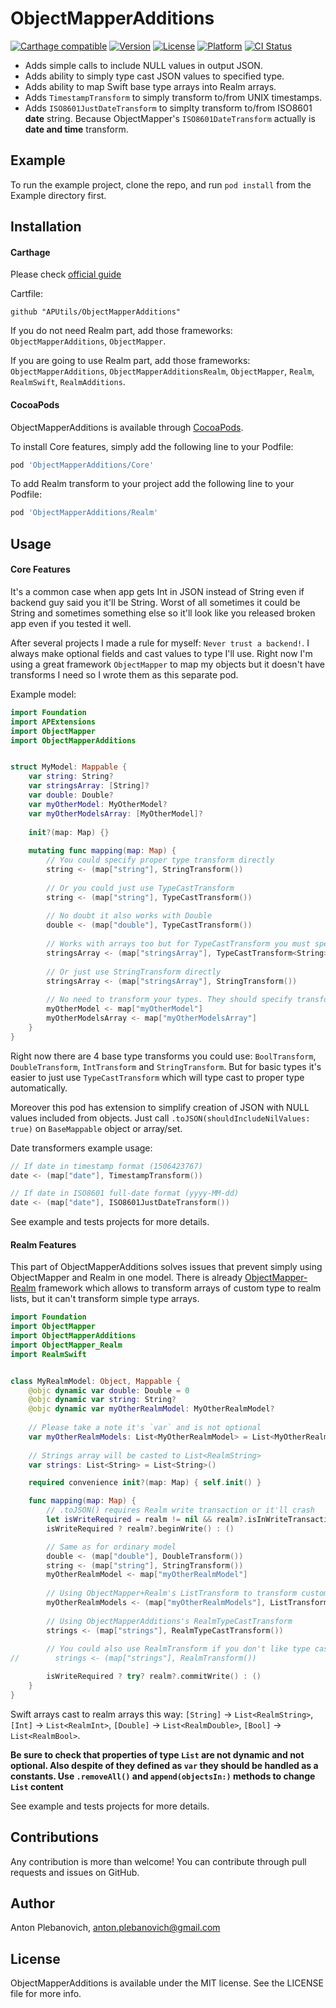 # ObjectMapperAdditions

[![Carthage compatible](https://img.shields.io/badge/Carthage-compatible-4BC51D.svg?style=flat)](https://github.com/Carthage/Carthage)
[![Version](https://img.shields.io/cocoapods/v/ObjectMapperAdditions.svg?style=flat)](http://cocoapods.org/pods/ObjectMapperAdditions)
[![License](https://img.shields.io/cocoapods/l/ObjectMapperAdditions.svg?style=flat)](http://cocoapods.org/pods/ObjectMapperAdditions)
[![Platform](https://img.shields.io/cocoapods/p/ObjectMapperAdditions.svg?style=flat)](http://cocoapods.org/pods/ObjectMapperAdditions)
[![CI Status](http://img.shields.io/travis/APUtils/ObjectMapperAdditions.svg?style=flat)](https://travis-ci.org/APUtils/ObjectMapperAdditions)

- Adds simple calls to include NULL values in output JSON.
- Adds ability to simply type cast JSON values to specified type.
- Adds ability to map Swift base type arrays into Realm arrays.
- Adds `TimestampTransform` to simply transform to/from UNIX timestamps.
- Adds `ISO8601JustDateTransform` to simplty transform to/from ISO8601 **date** string. Because ObjectMapper's `ISO8601DateTransform` actually is **date and time** transform.

## Example

To run the example project, clone the repo, and run `pod install` from the Example directory first.

## Installation

#### Carthage

Please check [official guide](https://github.com/Carthage/Carthage#if-youre-building-for-ios-tvos-or-watchos)

Cartfile:

```
github "APUtils/ObjectMapperAdditions"
```

If you do not need Realm part, add those frameworks: `ObjectMapperAdditions`, `ObjectMapper`.

If you are going to use Realm part, add those frameworks: `ObjectMapperAdditions`, `ObjectMapperAdditionsRealm`, `ObjectMapper`, `Realm`, `RealmSwift`, `RealmAdditions`.

#### CocoaPods

ObjectMapperAdditions is available through [CocoaPods](http://cocoapods.org). 

To install Core features, simply add the following line to your Podfile:

```ruby
pod 'ObjectMapperAdditions/Core'
```

To add Realm transform to your project add the following line to your Podfile:

```ruby
pod 'ObjectMapperAdditions/Realm'
```

## Usage

#### Core Features

It's a common case when app gets Int in JSON instead of String even if backend guy said you it'll be String. Worst of all sometimes it could be String and sometimes something else so it'll look like you released broken app even if you tested it well.

After several projects I made a rule for myself: `Never trust a backend!`. I always make optional fields and cast values to type I'll use. Right now I'm using a great framework `ObjectMapper` to map my objects but it doesn't have transforms I need so I wrote them as this separate pod.

Example model:

``` swift
import Foundation
import APExtensions
import ObjectMapper
import ObjectMapperAdditions


struct MyModel: Mappable {
    var string: String?
    var stringsArray: [String]?
    var double: Double?
    var myOtherModel: MyOtherModel?
    var myOtherModelsArray: [MyOtherModel]?
    
    init?(map: Map) {}
    
    mutating func mapping(map: Map) {
        // You could specify proper type transform directly
        string <- (map["string"], StringTransform())
        
        // Or you could just use TypeCastTransform
        string <- (map["string"], TypeCastTransform())
        
        // No doubt it also works with Double
        double <- (map["double"], TypeCastTransform())
        
        // Works with arrays too but for TypeCastTransform you must specify type
        stringsArray <- (map["stringsArray"], TypeCastTransform<String>())
        
        // Or just use StringTransform directly
        stringsArray <- (map["stringsArray"], StringTransform())
        
        // No need to transform your types. They should specify transforms by themselfs.
        myOtherModel <- map["myOtherModel"]
        myOtherModelsArray <- map["myOtherModelsArray"]
    }
}
```

Right now there are 4 base type transforms you could use: `BoolTransform`, `DoubleTransform`, `IntTransform` and `StringTransform`. But for basic types it's easier to just use `TypeCastTransform` which will type cast to proper type automatically.

Moreover this pod has extension to simplify creation of JSON with NULL values included from objects. Just call `.toJSON(shouldIncludeNilValues: true)` on `BaseMappable` object or array/set.

Date transformers example usage:
```swift
// If date in timestamp format (1506423767)
date <- (map["date"], TimestampTransform())

// If date in ISO8601 full-date format (yyyy-MM-dd)
date <- (map["date"], ISO8601JustDateTransform())
```

See example and tests projects for more details.

#### Realm Features

This part of ObjectMapperAdditions solves issues that prevent simply using ObjectMapper and Realm in one model. There is already [ObjectMapper-Realm](https://github.com/Jakenberg/ObjectMapper-Realm) framework which allows to transform arrays of custom type to realm lists, but it can't transform simple type arrays.

``` swift
import Foundation
import ObjectMapper
import ObjectMapperAdditions
import ObjectMapper_Realm
import RealmSwift


class MyRealmModel: Object, Mappable {
    @objc dynamic var double: Double = 0
    @objc dynamic var string: String?
    @objc dynamic var myOtherRealmModel: MyOtherRealmModel?
    
    // Please take a note it's `var` and is not optional
    var myOtherRealmModels: List<MyOtherRealmModel> = List<MyOtherRealmModel>()
    
    // Strings array will be casted to List<RealmString>
    var strings: List<String> = List<String>()

    required convenience init?(map: Map) { self.init() }

    func mapping(map: Map) {
        // .toJSON() requires Realm write transaction or it'll crash
        let isWriteRequired = realm != nil && realm?.isInWriteTransaction == false
        isWriteRequired ? realm?.beginWrite() : ()

        // Same as for ordinary model
        double <- (map["double"], DoubleTransform())
        string <- (map["string"], StringTransform())
        myOtherRealmModel <- map["myOtherRealmModel"]
        
        // Using ObjectMapper+Realm's ListTransform to transform custom types
        myOtherRealmModels <- (map["myOtherRealmModels"], ListTransform<MyOtherRealmModel>())
        
        // Using ObjectMapperAdditions's RealmTypeCastTransform
        strings <- (map["strings"], RealmTypeCastTransform())
        
        // You could also use RealmTransform if you don't like type cast
//        strings <- (map["strings"], RealmTransform())

        isWriteRequired ? try? realm?.commitWrite() : ()
    }
}
```

Swift arrays cast to realm arrays this way: `[String]` -> `List<RealmString>`, `[Int]` -> `List<RealmInt>`, `[Double]` -> `List<RealmDouble>`, `[Bool]` -> `List<RealmBool>`.

**Be sure to check that properties of type `List` are not dynamic and not optional. Also despite of they defined as `var` they should be handled as a constants. Use `.removeAll()` and `append(objectsIn:)` methods to change `List` content**

See example and tests projects for more details.

## Contributions

Any contribution is more than welcome! You can contribute through pull requests and issues on GitHub.

## Author

Anton Plebanovich, anton.plebanovich@gmail.com

## License

ObjectMapperAdditions is available under the MIT license. See the LICENSE file for more info.
